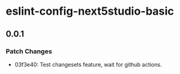 # eslint-config-next5studio-basic

## 0.0.1

### Patch Changes

- 03f3e40: Test changesets feature, wait for github actions.
